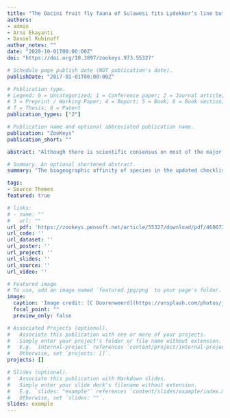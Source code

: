 ```yaml
---
title: "The Dacini fruit fly fauna of Sulawesi fits Lydekker’s line but also supports Wallacea as a biogeographic region (Diptera, Tephritidae)"
authors:
- admin
- Arni Ekayanti
- Daniel Rubinoff
author_notes: ""
date: "2020-10-01T00:00:00Z"
doi: "https://doi.org/10.3897/zookeys.973.55327"

# Schedule page publish date (NOT publication's date).
publishDate: "2017-01-01T00:00:00Z"

# Publication type.
# Legend: 0 = Uncategorized; 1 = Conference paper; 2 = Journal article;
# 3 = Preprint / Working Paper; 4 = Report; 5 = Book; 6 = Book section;
# 7 = Thesis; 8 = Patent
publication_types: ["2"]

# Publication name and optional abbreviated publication name.
publication: "ZooKeys"
publication_short: ""

abstract: "Although there is scientific consensus on most of the major biogeographic regions in the world, the demarcation of the area connecting Southeast Asia with Australia and Oceania remains debated. Two candidate boundaries potentially explain faunistic diversity patterns in the regions: Lydekker’s and Wallace’s lines. The islands in between both ‘lines’ are jointly termed Wallacea, with Sulawesi as the largest landmass. We surveyed Dacini fruit flies (Tephritidae: Dacinae) in Sulawesi between 2016 and 2019 using traps baited with male lures, resulting in 4,517 collected flies. We identified all specimens to species level, which adds 15 new species records to the island, bringing the total number of Dacini species in Sulawesi to 83. The biogeographic affinity of species in the updated checklist reveals a strong connection with former ‘Sunda’ (41% of species); validating Lydekker’s line, but also a high level of endemism (47% of species), confirming the uniqueness of Wallacea as a biogeographic region. We further describe a new species, Bactrocera (Bactrocera) niogreta Doorenweerd, sp. nov. and discuss the taxonomy of several interesting species."

# Summary. An optional shortened abstract.
summary: "The biogeographic affinity of species in the updated checklist reveals a strong connection with former ‘Sunda’ (41% of species); validating Lydekker’s line, but also a high level of endemism (47% of species), confirming the uniqueness of Wallacea as a biogeographic region."

tags:
- Source Themes
featured: true

# links:
# - name: ""
#   url: ""
url_pdf: 'https://zookeys.pensoft.net/article/55327/download/pdf/460073'
url_code: ''
url_dataset: ''
url_poster: ''
url_project: ''
url_slides: ''
url_source: ''
url_video: ''

# Featured image
# To use, add an image named `featured.jpg/png` to your page's folder. 
image:
  caption: 'Image credit: [C Doorenweerd](https://unsplash.com/photos/jdD8gXaTZsc)'
  focal_point: ""
  preview_only: false

# Associated Projects (optional).
#   Associate this publication with one or more of your projects.
#   Simply enter your project's folder or file name without extension.
#   E.g. `internal-project` references `content/project/internal-project/index.md`.
#   Otherwise, set `projects: []`.
projects: []

# Slides (optional).
#   Associate this publication with Markdown slides.
#   Simply enter your slide deck's filename without extension.
#   E.g. `slides: "example"` references `content/slides/example/index.md`.
#   Otherwise, set `slides: ""`.
slides: example
---
```

